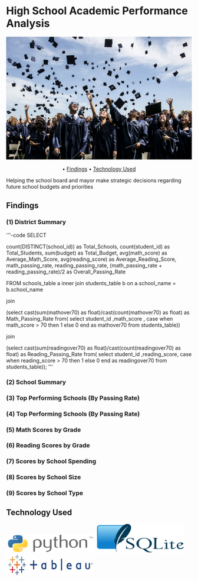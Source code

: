 # High School Academic Performance Analysis

![alt text](https://raw.githubusercontent.com/david880110/High-School-Academic-Performance-Analysis/master/image/hnws_sun0601_CG_Graduation1.jpg)

<p align="center">
  • <a href="#findings">Findings</a>
  • <a href="#technology-Used">Technology Used</a>
</p>

Helping the  school board and mayor make strategic decisions regarding future school budgets and priorities

## Findings 

### (1) District Summary

'''-code
SELECT 

count(DISTINCT(school_id)) as Total_Schools,
count(student_id) as Total_Students,
sum(budget) as Total_Budget,
avg(math_score) as Average_Math_Score,
avg(reading_score) as Average_Reading_Score,
math_passing_rate,
reading_passing_rate,
(math_passing_rate + reading_passing_rate)/2 as Overall_Passing_Rate

FROM schools_table a
inner join  students_table b
on a.school_name = b.school_name

join

(select
cast(sum(mathover70) as float)/cast(count(mathover70) as float) as Math_Passing_Rate
from(
select
 student_id
 ,math_score
 , case when math_score > 70 then 1
		else 0
end as mathover70
from 
students_table))

join

(select
cast(sum(readingover70) as float)/cast(count(readingover70) as float) as Reading_Passing_Rate
from(
select
student_id ,reading_score, 
case when reading_score > 70 then 1
		else 0
end as readingover70
from 
students_table));
'''

### (2) School Summary

### (3) Top Performing Schools (By Passing Rate)

### (4) Top Performing Schools (By Passing Rate)

### (5) Math Scores by Grade

### (6) Reading Scores by Grade

### (7) Scores by School Spending

### (8) Scores by School Size

### (9) Scores by School Type

## Technology Used

<img src="https://raw.githubusercontent.com/david880110/tech-logo/master/python%20logo.png" width="240" height="50"/>

<img src="https://raw.githubusercontent.com/david880110/tech-logo/master/sqlite%20logo.png" width="240" height="80"/>

<img src="https://raw.githubusercontent.com/david880110/tech-logo/master/tableau%20logo.png" width="240" height="60"/>